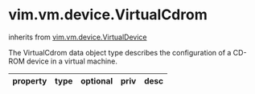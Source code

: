 vim.vm.device.VirtualCdrom
==========================
inherits from [vim.vm.device.VirtualDevice](docs/vim.vm.device.VirtualDevice.md)


The VirtualCdrom data object type describes the configuration of a CD-ROM device   in a virtual machine.

| property | type | optional | priv | desc |
|:---------|:-----|:---------|:-----|:-----|


